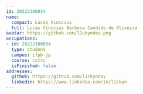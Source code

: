 ```yaml
---
id: 20222380034
name:
  compact: Lucas Vinicius
  full: Lucas Vinicius Barbosa Candido de Oliveira
avatar: https://github.com/l1ckyndev.png
occupations:
- id: 20222380034
  type: student
  campus: ifpb-jp
  course: cstrc
  isFinished: false
addresses:
  github: https://github.com/l1ckyndev
  linkedin: https://www.linkedin.com/in/l1ckyn
---
```

